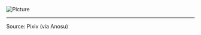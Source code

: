 <img alt="Picture" src="https://image.anosu.top/pixiv/direct?keyword=genshinimpact">

------
Source: Pixiv (via Anosu)